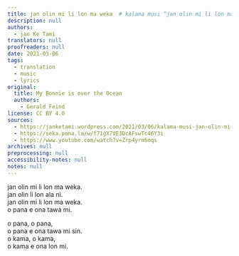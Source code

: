 ```yaml
---
title: jan olin mi li lon ma weka  # kalama musi “jan olin mi li lon ma weka”
description: null
authors:
  - jan Ke Tami
translators: null
proofreaders: null
date: 2021-03-06
tags:
  - translation
  - music
  - lyrics
original:
  title: My Bonnie is over the Ocean
  authors:
    - Gerald Feind
license: CC BY 4.0
sources:
  - https://janketami.wordpress.com/2021/03/06/kalama-musi-jan-olin-mi-li-lon-ma-weka/
  - https://seka.pona.la/w/f71gX7VE3DcAFswTc46Y3i
  - https://www.youtube.com/watch?v=Zrp4yrn6mqs
archives: null
preprocessing: null
accessibility-notes: null
notes: null
---
```


jan olin mi li lon ma weka.  \
jan olin li lon ala ni.  \
jan olin mi li lon ma weka.  \
o pana e ona tawa mi.

o pana, o pana,  \
o pana e ona tawa mi sin.  \
o kama, o kama,  \
o kama e ona lon mi.
